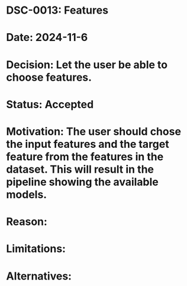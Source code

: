 # DSC-0013: Features
# Date: 2024-11-6
# Decision: Let the user be able to choose features.
# Status: Accepted
# Motivation: The user should chose the input features and the target feature from the features in the dataset. This will result in the pipeline showing the available models. 
# Reason: 
# Limitations:
# Alternatives: